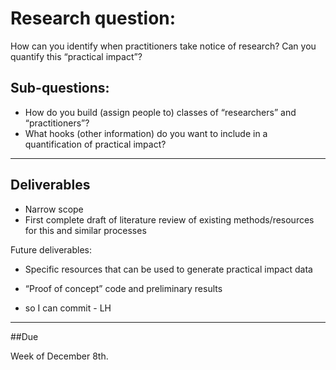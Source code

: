 
# Research question:

How can you identify when practitioners take notice of research?  Can you quantify this “practical impact”?

## Sub-questions:

*  How do you build (assign people to) classes of “researchers” and “practitioners”?
*  What hooks (other information) do you want to include in a quantification of practical impact?


----

## Deliverables

* Narrow scope
* First complete draft of literature review of existing methods/resources for this and similar processes

Future deliverables:
* Specific resources that can be used to generate practical impact data
* “Proof of concept” code and preliminary results

* so I can commit - LH

----

##Due

Week of December 8th.
